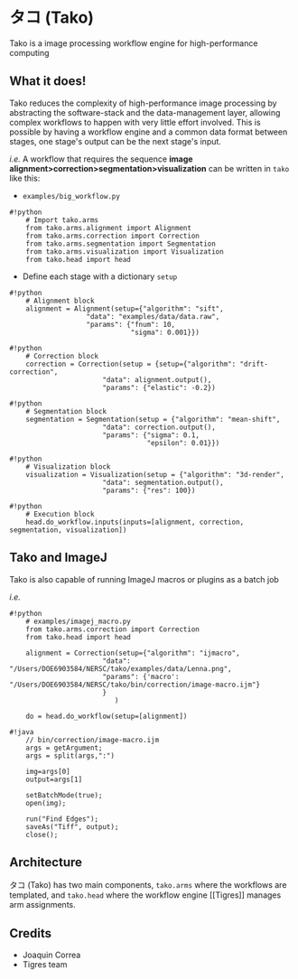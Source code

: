 
タコ (Tako)
===
Tako is a image processing workflow engine for high-performance computing

What it does!
---
Tako reduces the complexity of high-performance image processing by abstracting the software-stack and the data-management layer, allowing complex workflows to happen with very little effort involved. This is possible by having 
a workflow engine and a common data format between stages, one stage's output can be the next stage's input.
 
*i.e.* A workflow that requires the sequence **image alignment>correction>segmentation>visualization** can be written 
in `tako` like this:

  - `examples/big_workflow.py`

```
#!python
    # Import tako.arms
    from tako.arms.alignment import Alignment
    from tako.arms.correction import Correction
    from tako.arms.segmentation import Segmentation
    from tako.arms.visualization import Visualization
    from tako.head import head
```

  - Define each stage with a dictionary `setup`
  
```
#!python
    # Alignment block
    alignment = Alignment(setup={"algorithm": "sift",
                   "data": "examples/data/data.raw",
                   "params": {"fnum": 10,
                              "sigma": 0.001}})
```

```
#!python
    # Correction block
    correction = Correction(setup = {setup={"algorithm": "drift-correction",
                       "data": alignment.output(),
                       "params": {"elastic": -0.2})
```

```
#!python
    # Segmentation block
    segmentation = Segmentation(setup = {"algorithm": "mean-shift",
                       "data": correction.output(),
                       "params": {"sigma": 0.1,
                                  "epsilon": 0.01}})
```

```
#!python
    # Visualization block
    visualization = Visualization(setup = {"algorithm": "3d-render",
                       "data": segmentation.output(),
                       "params": {"res": 100})
```

```
#!python
    # Execution block
    head.do_workflow.inputs(inputs=[alignment, correction, segmentation, visualization])
```

Tako and ImageJ
---
Tako is also capable of running ImageJ macros or plugins as a batch job

*i.e.*
```
#!python
    # examples/imagej_macro.py
    from tako.arms.correction import Correction
    from tako.head import head
    
    alignment = Correction(setup={"algorithm": "ijmacro",
                       "data": "/Users/DOE6903584/NERSC/tako/examples/data/Lenna.png",
                       "params": {'macro': "/Users/DOE6903584/NERSC/tako/bin/correction/image-macro.ijm"}
                       }
                          )
    
    do = head.do_workflow(setup=[alignment])
```

```
#!java
    // bin/correction/image-macro.ijm
    args = getArgument;
    args = split(args,":")
    
    img=args[0]
    output=args[1]
    
    setBatchMode(true);
    open(img);
    
    run("Find Edges");
    saveAs("Tiff", output);
    close();
```

Architecture
---
タコ (Tako) has two main components, `tako.arms` where the workflows are templated, and `tako.head` where the workflow engine [[Tigres]] manages arm assignments.

Credits
---

  - Joaquin Correa
  - Tigres team
